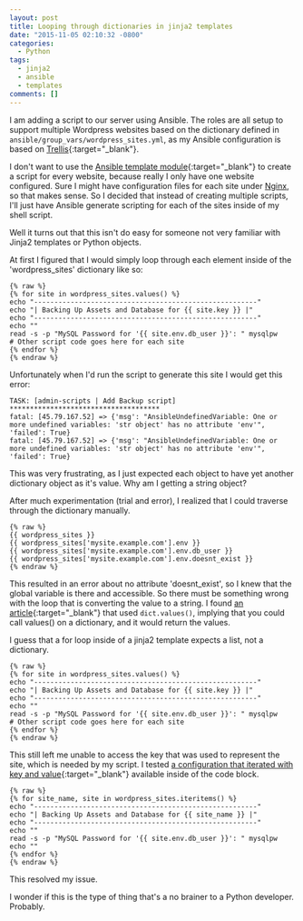 ```yaml
---
layout: post
title: Looping through dictionaries in jinja2 templates
date: "2015-11-05 02:10:32 -0800"
categories:
  - Python
tags:
  - jinja2
  - ansible
  - templates
comments: []
---
```


I am adding a script to our server using Ansible. The roles are all setup to
support multiple Wordpress websites based on the dictionary defined in
`ansible/group_vars/wordpress_sites.yml`, as my Ansible configuration is based
on [Trellis](https://github.com/roots/trellis/){:target="\_blank"}.

I don't want to use the
[Ansible template module](http://docs.ansible.com/ansible/template_module.html){:target="\_blank"}
to create a script for every website, because really I only have one website
configured. Sure I might have configuration files for each site under [Nginx],
so that makes sense. So I decided that instead of creating multiple scripts,
I'll just have Ansible generate scripting for each of the sites inside of my shell script.

Well it turns out that this isn't do easy for someone not very familiar with
Jinja2 templates or Python objects.

At first I figured that I would simply loop through each element inside of the
'wordpress_sites' dictionary like so:

```
{% raw %}
{% for site in wordpress_sites.values() %}
echo "-------------------------------------------------------"
echo "| Backing Up Assets and Database for {{ site.key }} |"
echo "-------------------------------------------------------"
echo ""
read -s -p "MySQL Password for '{{ site.env.db_user }}': " mysqlpw
# Other script code goes here for each site
{% endfor %}
{% endraw %}

```

Unfortunately when I'd run the script to generate this site I would get this
error:

```shell
TASK: [admin-scripts | Add Backup script] *************************************
fatal: [45.79.167.52] => {'msg': "AnsibleUndefinedVariable: One or more undefined variables: 'str object' has no attribute 'env'", 'failed': True}
fatal: [45.79.167.52] => {'msg': "AnsibleUndefinedVariable: One or more undefined variables: 'str object' has no attribute 'env'", 'failed': True}
```

This was very frustrating, as I just expected each object to have yet another
dictionary object as it's value. Why am I getting a string object?

After much experimentation (trial and error), I realized that I could traverse
through the dictionary manually.

```
{% raw %}
{{ wordpress_sites }}
{{ wordpress_sites['mysite.example.com'].env }}
{{ wordpress_sites['mysite.example.com'].env.db_user }}
{{ wordpress_sites['mysite.example.com'].env.doesnt_exist }}
{% endraw %}
```

This resulted in an error about no attribute 'doesnt_exist', so I knew that the
global variable is there and accessible. So there must be something wrong with
the loop that is converting the value to a string. I found
[an article](http://stackoverflow.com/questions/29065243/jinja2-convert-string-to-dict-object){:target="\_blank"} that used `dict.values()`, implying that you could call
values() on a dictionary, and it would return the values.

I guess that a for loop inside of a jinja2 template expects a list, not a
dictionary.

```
{% raw %}
{% for site in wordpress_sites.values() %}
echo "-------------------------------------------------------"
echo "| Backing Up Assets and Database for {{ site.key }} |"
echo "-------------------------------------------------------"
echo ""
read -s -p "MySQL Password for '{{ site.env.db_user }}': " mysqlpw
# Other script code goes here for each site
{% endfor %}
{% endraw %}

```

This still left me unable to access the key that was used to represent the site,
which is needed by my script. I tested
[a configuration that iterated with key and value](http://blog.mattcrampton.com/post/31254835293/iterating-over-a-dict-in-a-jinja-template){:target="\_blank"} available inside
of the code block.

```
{% raw %}
{% for site_name, site in wordpress_sites.iteritems() %}
echo "-------------------------------------------------------"
echo "| Backing Up Assets and Database for {{ site_name }} |"
echo "-------------------------------------------------------"
echo ""
read -s -p "MySQL Password for '{{ site.env.db_user }}': " mysqlpw
echo ""
{% endfor %}
{% endraw %}
```

This resolved my issue.

I wonder if this is the type of thing that's a no brainer to a Python developer.
Probably.

[nginx]: https://www.nginx.com/
